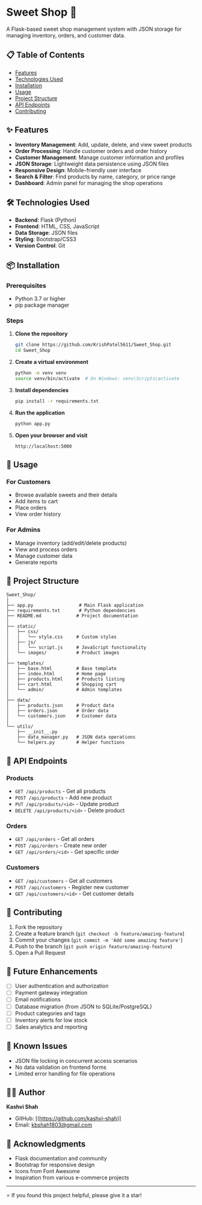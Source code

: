 
# Sweet Shop 🍬

A Flask-based sweet shop management system with JSON storage for managing inventory, orders, and customer data.

## 📋 Table of Contents
- [Features](#features)
- [Technologies Used](#technologies-used)
- [Installation](#installation)
- [Usage](#usage)
- [Project Structure](#project-structure)
- [API Endpoints](#api-endpoints)
- [Contributing](#contributing)

## ✨ Features

- **Inventory Management**: Add, update, delete, and view sweet products
- **Order Processing**: Handle customer orders and order history
- **Customer Management**: Manage customer information and profiles
- **JSON Storage**: Lightweight data persistence using JSON files
- **Responsive Design**: Mobile-friendly user interface
- **Search & Filter**: Find products by name, category, or price range
- **Dashboard**: Admin panel for managing the shop operations

## 🛠️ Technologies Used

- **Backend**: Flask (Python)
- **Frontend**: HTML, CSS, JavaScript
- **Data Storage**: JSON files
- **Styling**: Bootstrap/CSS3
- **Version Control**: Git

## 📦 Installation

### Prerequisites
- Python 3.7 or higher
- pip package manager

### Steps

1. **Clone the repository**
   ```bash
   git clone https://github.com/KrishPatel5611/Sweet_Shop.git
   cd Sweet_Shop
   ```

2. **Create a virtual environment**
   ```bash
   python -m venv venv
   source venv/bin/activate  # On Windows: venv\Scripts\activate
   ```

3. **Install dependencies**
   ```bash
   pip install -r requirements.txt
   ```

4. **Run the application**
   ```bash
   python app.py
   ```

5. **Open your browser and visit**
   ```
   http://localhost:5000
   ```

## 🚀 Usage

### For Customers
- Browse available sweets and their details
- Add items to cart
- Place orders
- View order history

### For Admins
- Manage inventory (add/edit/delete products)
- View and process orders
- Manage customer data
- Generate reports

## 📁 Project Structure

```
Sweet_Shop/
│
├── app.py                 # Main Flask application
├── requirements.txt       # Python dependencies
├── README.md             # Project documentation
│
├── static/
│   ├── css/
│   │   └── style.css     # Custom styles
│   ├── js/
│   │   └── script.js     # JavaScript functionality
│   └── images/           # Product images
│
├── templates/
│   ├── base.html         # Base template
│   ├── index.html        # Home page
│   ├── products.html     # Products listing
│   ├── cart.html         # Shopping cart
│   └── admin/            # Admin templates
│
├── data/
│   ├── products.json     # Product data
│   ├── orders.json       # Order data
│   └── customers.json    # Customer data
│
└── utils/
    ├── __init__.py
    ├── data_manager.py   # JSON data operations
    └── helpers.py        # Helper functions
```

## 🔗 API Endpoints

### Products
- `GET /api/products` - Get all products
- `POST /api/products` - Add new product
- `PUT /api/products/<id>` - Update product
- `DELETE /api/products/<id>` - Delete product

### Orders
- `GET /api/orders` - Get all orders
- `POST /api/orders` - Create new order
- `GET /api/orders/<id>` - Get specific order

### Customers
- `GET /api/customers` - Get all customers
- `POST /api/customers` - Register new customer
- `GET /api/customers/<id>` - Get customer details

## 🤝 Contributing

1. Fork the repository
2. Create a feature branch (`git checkout -b feature/amazing-feature`)
3. Commit your changes (`git commit -m 'Add some amazing feature'`)
4. Push to the branch (`git push origin feature/amazing-feature`)
5. Open a Pull Request

## 📝 Future Enhancements

- [ ] User authentication and authorization
- [ ] Payment gateway integration
- [ ] Email notifications
- [ ] Database migration (from JSON to SQLite/PostgreSQL)
- [ ] Product categories and tags
- [ ] Inventory alerts for low stock
- [ ] Sales analytics and reporting

## 🐛 Known Issues

- JSON file locking in concurrent access scenarios
- No data validation on frontend forms
- Limited error handling for file operations

## 👨‍💻 Author

**Kashvi Shah**
- GitHub: [(https://github.com/kashvi-shah)]
- Email: kbshah1803@gmail.com

## 🙏 Acknowledgments

- Flask documentation and community
- Bootstrap for responsive design
- Icons from Font Awesome
- Inspiration from various e-commerce projects

---

⭐ If you found this project helpful, please give it a star!
